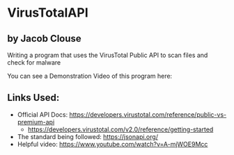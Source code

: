 # VirusTotalAPI
## by Jacob Clouse
Writing a program that uses the VirusTotal Public API to scan files and check for malware

You can see a Demonstration Video of this program here: 

## Links Used:
- Official API Docs: https://developers.virustotal.com/reference/public-vs-premium-api
    - https://developers.virustotal.com/v2.0/reference/getting-started
- The standard being followed: https://jsonapi.org/ 
- Helpful video: https://www.youtube.com/watch?v=A-mjWOE9Mcc